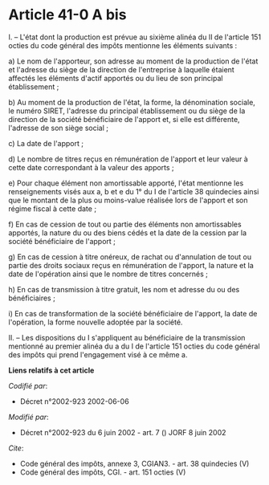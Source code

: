 # Article 41-0 A bis

I. – L'état dont la production est prévue au sixième alinéa du II de l'article 151 octies du code général des impôts
mentionne les éléments suivants : 

a) Le nom de l'apporteur, son adresse au moment de la production de l'état et l'adresse du siège de la direction de
l'entreprise à laquelle étaient affectés les éléments d'actif apportés ou du lieu de son principal établissement ; 

b) Au moment de la production de l'état, la forme, la dénomination sociale, le numéro SIRET, l'adresse du principal
établissement ou du siège de la direction de la société bénéficiaire de l'apport et, si elle est différente, l'adresse de son
siège social ; 

c) La date de l'apport ; 

d) Le nombre de titres reçus en rémunération de l'apport et leur valeur à cette date correspondant à la valeur des apports ; 

e) Pour chaque élément non amortissable apporté, l'état mentionne les renseignements visés aux a, b et e du 1° du I de
l'article 38 quindecies ainsi que le montant de la plus ou moins-value réalisée lors de l'apport et son régime fiscal à cette
date ; 

f) En cas de cession de tout ou partie des éléments non amortissables apportés, la nature du ou des biens cédés et la date de
la cession par la société bénéficiaire de l'apport ; 

g) En cas de cession à titre onéreux, de rachat ou d'annulation de tout ou partie des droits sociaux reçus en rémunération de
l'apport, la nature et la date de l'opération ainsi que le nombre de titres concernés ; 

h) En cas de transmission à titre gratuit, les nom et adresse du ou des bénéficiaires ; 

i) En cas de transformation de la société bénéficiaire de l'apport, la date de l'opération, la forme nouvelle adoptée par la
société. 

II. – Les dispositions du I s'appliquent au bénéficiaire de la transmission mentionné au premier alinéa du a du I de
l'article 151 octies du code général des impôts qui prend l'engagement visé à ce même a.

**Liens relatifs à cet article**

_Codifié par_:

  - Décret n°2002-923 2002-06-06

_Modifié par_:

  - Décret n°2002-923 du 6 juin 2002 - art. 7 () JORF 8 juin 2002

_Cite_:

  - Code général des impôts, annexe 3, CGIAN3. - art. 38 quindecies (V)
  - Code général des impôts, CGI. - art. 151 octies (V)
